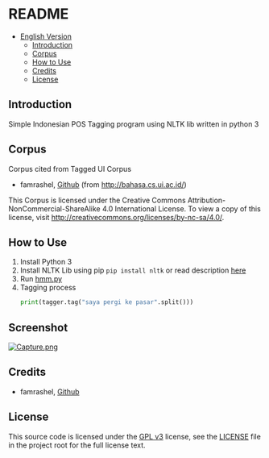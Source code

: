 

# README #
- [English Version](#english-version)
  - [Introduction](#introduction)
  - [Corpus](#corpus)
  - [How to Use](#how-to-use)
  - [Credits](#credits)
  - [License](#license)

## Introduction ##

Simple Indonesian POS Tagging program using NLTK lib written in python 3

## Corpus ##
Corpus cited from Tagged UI Corpus
- famrashel, [Github](https://github.com/famrashel/idn-tagged-corpus)  (from http://bahasa.cs.ui.ac.id/)

This Corpus is licensed under the Creative Commons Attribution-NonCommercial-ShareAlike 4.0 International License. To view a copy of this license, visit http://creativecommons.org/licenses/by-nc-sa/4.0/.

## How to Use ##

1. Install Python 3
2. Install NLTK Lib using pip `pip install nltk` or read description [here](http://www.nltk.org/install.html)
3. Run [hmm.py](./hmm.py)
4. Tagging process 
	```python
	print(tagger.tag("saya pergi ke pasar".split()))
	```
## Screenshot ##
[![Capture.png](https://s5.postimg.org/l0m73dxjr/Capture.png)](https://postimg.org/image/52dhd93bn/)

## Credits ##

- famrashel, [Github](https://github.com/famrashel/idn-tagged-corpus)


## License
This source code is licensed under the [GPL v3](https://opensource.org/licenses/gpl-3.0.html) 
license, see the [LICENSE](./LICENSE) file in the project root for the full license text.


